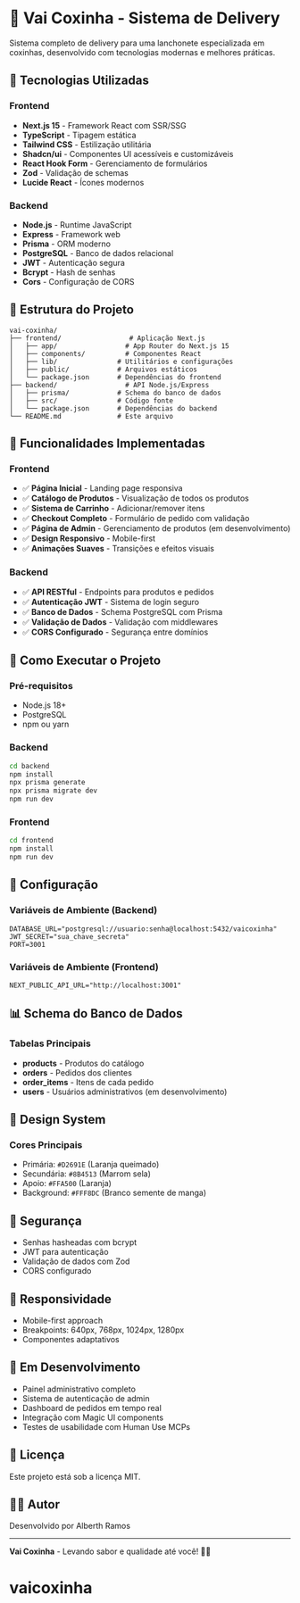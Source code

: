 # 🍗 Vai Coxinha - Sistema de Delivery

Sistema completo de delivery para uma lanchonete especializada em coxinhas, desenvolvido com tecnologias modernas e melhores práticas.

## 🚀 Tecnologias Utilizadas

### Frontend
- **Next.js 15** - Framework React com SSR/SSG
- **TypeScript** - Tipagem estática
- **Tailwind CSS** - Estilização utilitária
- **Shadcn/ui** - Componentes UI acessíveis e customizáveis
- **React Hook Form** - Gerenciamento de formulários
- **Zod** - Validação de schemas
- **Lucide React** - Ícones modernos

### Backend
- **Node.js** - Runtime JavaScript
- **Express** - Framework web
- **Prisma** - ORM moderno
- **PostgreSQL** - Banco de dados relacional
- **JWT** - Autenticação segura
- **Bcrypt** - Hash de senhas
- **Cors** - Configuração de CORS

## 📁 Estrutura do Projeto

```
vai-coxinha/
├── frontend/                 # Aplicação Next.js
│   ├── app/                 # App Router do Next.js 15
│   ├── components/          # Componentes React
│   ├── lib/               # Utilitários e configurações
│   ├── public/            # Arquivos estáticos
│   └── package.json       # Dependências do frontend
├── backend/                 # API Node.js/Express
│   ├── prisma/            # Schema do banco de dados
│   ├── src/               # Código fonte
│   └── package.json       # Dependências do backend
└── README.md              # Este arquivo
```

## 🎯 Funcionalidades Implementadas

### Frontend
- ✅ **Página Inicial** - Landing page responsiva
- ✅ **Catálogo de Produtos** - Visualização de todos os produtos
- ✅ **Sistema de Carrinho** - Adicionar/remover itens
- ✅ **Checkout Completo** - Formulário de pedido com validação
- ✅ **Página de Admin** - Gerenciamento de produtos (em desenvolvimento)
- ✅ **Design Responsivo** - Mobile-first
- ✅ **Animações Suaves** - Transições e efeitos visuais

### Backend
- ✅ **API RESTful** - Endpoints para produtos e pedidos
- ✅ **Autenticação JWT** - Sistema de login seguro
- ✅ **Banco de Dados** - Schema PostgreSQL com Prisma
- ✅ **Validação de Dados** - Validação com middlewares
- ✅ **CORS Configurado** - Segurança entre domínios

## 🚀 Como Executar o Projeto

### Pré-requisitos
- Node.js 18+ 
- PostgreSQL
- npm ou yarn

### Backend
```bash
cd backend
npm install
npx prisma generate
npx prisma migrate dev
npm run dev
```

### Frontend
```bash
cd frontend
npm install
npm run dev
```

## 🔧 Configuração

### Variáveis de Ambiente (Backend)
```env
DATABASE_URL="postgresql://usuario:senha@localhost:5432/vaicoxinha"
JWT_SECRET="sua_chave_secreta"
PORT=3001
```

### Variáveis de Ambiente (Frontend)
```env
NEXT_PUBLIC_API_URL="http://localhost:3001"
```

## 📊 Schema do Banco de Dados

### Tabelas Principais
- **products** - Produtos do catálogo
- **orders** - Pedidos dos clientes
- **order_items** - Itens de cada pedido
- **users** - Usuários administrativos (em desenvolvimento)

## 🎨 Design System

### Cores Principais
- Primária: `#D2691E` (Laranja queimado)
- Secundária: `#8B4513` (Marrom sela)
- Apoio: `#FFA500` (Laranja)
- Background: `#FFF8DC` (Branco semente de manga)

## 🔐 Segurança
- Senhas hasheadas com bcrypt
- JWT para autenticação
- Validação de dados com Zod
- CORS configurado

## 📱 Responsividade
- Mobile-first approach
- Breakpoints: 640px, 768px, 1024px, 1280px
- Componentes adaptativos

## 🚧 Em Desenvolvimento
- Painel administrativo completo
- Sistema de autenticação de admin
- Dashboard de pedidos em tempo real
- Integração com Magic UI components
- Testes de usabilidade com Human Use MCPs

## 📄 Licença
Este projeto está sob a licença MIT.

## 👨‍💻 Autor
Desenvolvido por Alberth Ramos

---

**Vai Coxinha** - Levando sabor e qualidade até você! 🍗✨
# vaicoxinha
